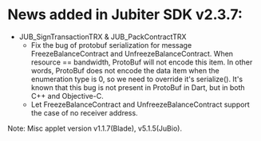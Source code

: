 # News added in Jubiter SDK v2.3.7:
+ JUB_SignTransactionTRX & JUB_PackContractTRX
    + Fix the bug of protobuf serialization for message FreezeBalanceContract and UnfreezeBalanceContract.
    When resource == bandwidth, ProtoBuf will not encode this item. In other words, ProtoBuf does not encode the data item when the enumeration type is 0, so we need to override it's serialize().
    It's known that this bug is not present in ProtoBuf in Dart, but in both C++ and Objective-C.
    + Let FreezeBalanceContract and UnfreezeBalanceContract support the case of no receiver address.

Note: Misc applet version v1.1.7(Blade), v5.1.5(JuBio).
